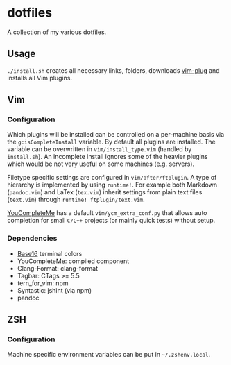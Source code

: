 dotfiles
========
A collection of my various dotfiles.

## Usage
`./install.sh` creates all necessary links, folders, downloads [vim-plug](https://github.com/junegunn/vim-plug) and installs all Vim plugins.

## Vim

### Configuration

Which plugins will be installed can be controlled on a per-machine basis via the `g:isCompleteInstall` variable.
By default all plugins are installed. The variable can be overwritten in `vim/install_type.vim` (handled by `install.sh`).
An incomplete install ignores some of the heavier plugins which would be not very useful on some machines (e.g. servers).


Filetype specific settings are configured in `vim/after/ftplugin`.
A type of hierarchy is implemented by using `runtime!`.
For example both Markdown (`pandoc.vim`) and LaTex (`tex.vim`) inherit settings from plain text files (`text.vim`) through `runtime! ftplugin/text.vim`.

[YouCompleteMe](https://github.com/Valloric/YouCompleteMe) has a default `vim/ycm_extra_conf.py` that allows auto completion for small `C/C++` projects (or mainly quick tests) without setup.

### Dependencies

- [Base16](https://github.com/chriskempson/base16-builder) terminal colors
- YouCompleteMe: compiled component
- Clang-Format: clang-format
- Tagbar: CTags >= 5.5
- tern_for_vim: npm
- Syntastic: jshint (via npm)
- pandoc

## ZSH

### Configuration

Machine specific environment variables can be put in `~/.zshenv.local`.

